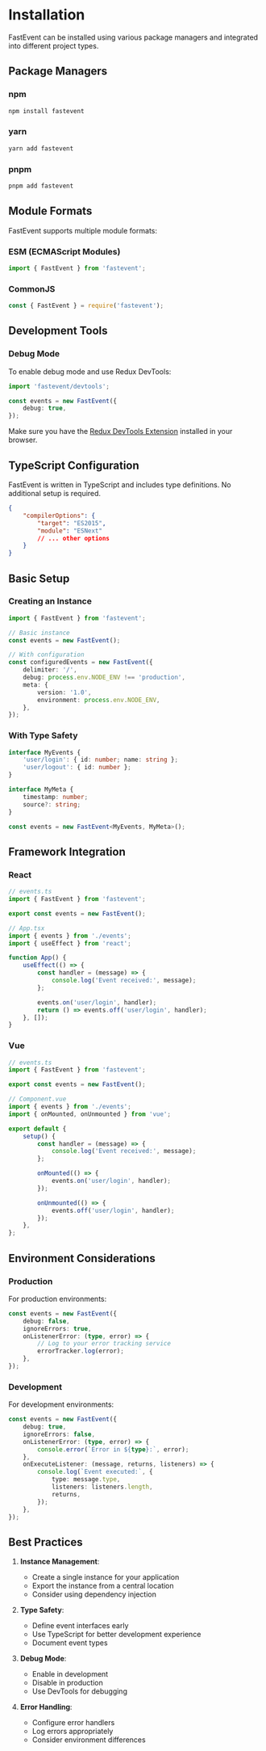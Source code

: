 # Installation

FastEvent can be installed using various package managers and integrated into different project types.

## Package Managers

### npm

```bash
npm install fastevent
```

### yarn

```bash
yarn add fastevent
```

### pnpm

```bash
pnpm add fastevent
```

## Module Formats

FastEvent supports multiple module formats:

### ESM (ECMAScript Modules)

```typescript
import { FastEvent } from 'fastevent';
```

### CommonJS

```javascript
const { FastEvent } = require('fastevent');
```

## Development Tools

### Debug Mode

To enable debug mode and use Redux DevTools:

```typescript
import 'fastevent/devtools';

const events = new FastEvent({
    debug: true,
});
```

Make sure you have the [Redux DevTools Extension](https://chromewebstore.google.com/detail/redux-devtools/lmhkpmbekcpmknklioeibfkpmmfibljd) installed in your browser.

## TypeScript Configuration

FastEvent is written in TypeScript and includes type definitions. No additional setup is required.

```json
{
    "compilerOptions": {
        "target": "ES2015",
        "module": "ESNext"
        // ... other options
    }
}
```

## Basic Setup

### Creating an Instance

```typescript
import { FastEvent } from 'fastevent';

// Basic instance
const events = new FastEvent();

// With configuration
const configuredEvents = new FastEvent({
    delimiter: '/',
    debug: process.env.NODE_ENV !== 'production',
    meta: {
        version: '1.0',
        environment: process.env.NODE_ENV,
    },
});
```

### With Type Safety

```typescript
interface MyEvents {
    'user/login': { id: number; name: string };
    'user/logout': { id: number };
}

interface MyMeta {
    timestamp: number;
    source?: string;
}

const events = new FastEvent<MyEvents, MyMeta>();
```

## Framework Integration

### React

```typescript
// events.ts
import { FastEvent } from 'fastevent';

export const events = new FastEvent();

// App.tsx
import { events } from './events';
import { useEffect } from 'react';

function App() {
    useEffect(() => {
        const handler = (message) => {
            console.log('Event received:', message);
        };

        events.on('user/login', handler);
        return () => events.off('user/login', handler);
    }, []);
}
```

### Vue

```typescript
// events.ts
import { FastEvent } from 'fastevent';

export const events = new FastEvent();

// Component.vue
import { events } from './events';
import { onMounted, onUnmounted } from 'vue';

export default {
    setup() {
        const handler = (message) => {
            console.log('Event received:', message);
        };

        onMounted(() => {
            events.on('user/login', handler);
        });

        onUnmounted(() => {
            events.off('user/login', handler);
        });
    },
};
```

## Environment Considerations

### Production

For production environments:

```typescript
const events = new FastEvent({
    debug: false,
    ignoreErrors: true,
    onListenerError: (type, error) => {
        // Log to your error tracking service
        errorTracker.log(error);
    },
});
```

### Development

For development environments:

```typescript
const events = new FastEvent({
    debug: true,
    ignoreErrors: false,
    onListenerError: (type, error) => {
        console.error(`Error in ${type}:`, error);
    },
    onExecuteListener: (message, returns, listeners) => {
        console.log(`Event executed:`, {
            type: message.type,
            listeners: listeners.length,
            returns,
        });
    },
});
```

## Best Practices

1. **Instance Management**:

    - Create a single instance for your application
    - Export the instance from a central location
    - Consider using dependency injection

2. **Type Safety**:

    - Define event interfaces early
    - Use TypeScript for better development experience
    - Document event types

3. **Debug Mode**:

    - Enable in development
    - Disable in production
    - Use DevTools for debugging

4. **Error Handling**:
    - Configure error handlers
    - Log errors appropriately
    - Consider environment differences

